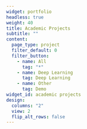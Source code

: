```yaml
---
widget: portfolio
headless: true
weight: 40
title: Academic Projects
subtitle: ""
content:
  page_type: project
  filter_default: 0
  filter_button:
    - name: All
      tag: "*"
    - name: Deep Learning
      tag: Deep Learning
    - name: Other
      tag: Demo
widget_id: academic projects
design:
  columns: "2"
  view: 2
  flip_alt_rows: false
---
```

